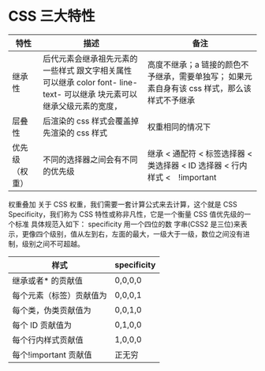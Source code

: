 # CSS 三大特性

| 特性           | 描述                                                                                                                    | 备注                                                                                         |
| -------------- | ----------------------------------------------------------------------------------------------------------------------- | -------------------------------------------------------------------------------------------- |
| 继承性         | 后代元素会继承祖先元素的一些样式 跟文字相关属性可以继承 color font- line- text- 可以继承 块元素可以继承父级元素的宽度， | 高度不继承；a 链接的颜色不予继承，需要单独写； 如果元素自身有该 css 样式，那么该样式不予继承 |
| 层叠性         | 后渲染的 css 样式会覆盖掉先渲染的 css 样式                                                                              | 权重相同的情况下                                                                             |
| 优先级（权重） | 不同的选择器之间会有不同的优先级                                                                                        | 继承 < 通配符 < 标签选择器 < 类选择器 < ID 选择器 < 行内样式 <　!important                   |

权重叠加
关于 CSS 权重，我们需要一套计算公式来去计算，这个就是 CSS Specificity，我们称为 CSS 特性或称非凡性，它是一个衡量 CSS 值优先级的一个标准 具体规范入如下：
specificity 用一个四位的数 字串(CSS2 是三位)来表示，更像四个级别，值从左到右，左面的最大，一级大于一级，数位之间没有进制，级别之间不可超越。

样式|specificity
| ------------------------ | ------- |
| 继承或者\* 的贡献值      | 0,0,0,0 |
| 每个元素（标签）贡献值为 | 0,0,0,1 |
| 每个类，伪类贡献值为     | 0,0,1,0 |
| 每个 ID 贡献值为         | 0,1,0,0 |
| 每个行内样式贡献值       | 1,0,0,0 |
| 每个!important 贡献值    | 正无穷  |
